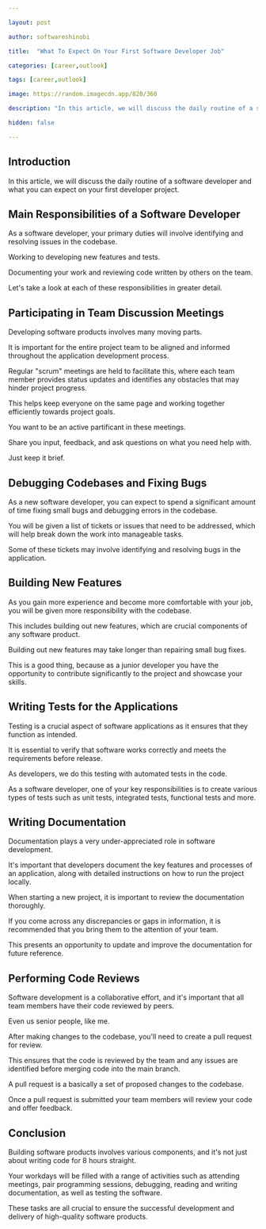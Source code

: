 ```yaml
---

layout: post

author: softwareshinobi

title:  "What To Expect On Your First Software Developer Job"

categories: [career,outlook]

tags: [career,outlook]

image: https://random.imagecdn.app/820/360

description: "In this article, we will discuss the daily routine of a software developer and what you can expect on your first developer project."

hidden: false

---
```


## Introduction

In this article, we will discuss the daily routine of a software developer and what you can expect on your first developer project.

## Main Responsibilities of a Software Developer

As a software developer, your primary duties will involve identifying and resolving issues in the codebase.

Working to developing new features and tests.

Documenting your work and reviewing code written by others on the team.

Let's take a look at each of these responsibilities in greater detail.

## Participating in Team Discussion Meetings

Developing software products involves many moving parts.

It is important for the entire project team to be aligned and informed throughout the application development process.

Regular "scrum" meetings are held to facilitate this, where each team member provides status updates and identifies any obstacles that may hinder project progress.

This helps keep everyone on the same page and working together efficiently towards project goals.

You want to be an active partificant in these meetings.

Share you input, feedback, and ask questions on what you need help with.

Just keep it brief.

## Debugging Codebases and Fixing Bugs

As a new software developer, you can expect to spend a significant amount of time fixing small bugs and debugging errors in the codebase.

You will be given a list of tickets or issues that need to be addressed, which will help break down the work into manageable tasks.

Some of these tickets may involve identifying and resolving bugs in the application.

## Building New Features

As you gain more experience and become more comfortable with your job, you will be given more responsibility with the codebase.

This includes building out new features, which are crucial components of any software product.

Building out new features may take longer than repairing small bug fixes.

This is a good thing, because as a junior developer you have the opportunity to contribute significantly to the project and showcase your skills.

## Writing Tests for the Applications

Testing is a crucial aspect of software applications as it ensures that they function as intended.

It is essential to verify that software works correctly and meets the requirements before release.

As developers, we do this testing with automated tests in the code.

As a software developer, one of your key responsibilities is to create various types of tests such as unit tests, integrated tests, functional tests and more.

## Writing Documentation

Documentation plays a very under-appreciated role in software development.

It's important that developers document the key features and processes of an application, along with detailed instructions on how to run the project locally.

When starting a new project, it is important to review the documentation thoroughly.

If you come across any discrepancies or gaps in information, it is recommended that you bring them to the attention of your team.

This presents an opportunity to update and improve the documentation for future reference.

## Performing Code Reviews

Software development is a collaborative effort, and it's important that all team members have their code reviewed by peers. 

Even us senior people, like me.

After making changes to the codebase, you'll need to create a pull request for review.

This ensures that the code is reviewed by the team and any issues are identified before merging code into the main branch.

A pull request is a basically a set of proposed changes to the codebase.

Once a pull request is submitted your team members will review your code and offer feedback.

## Conclusion

Building software products involves various components, and it's not just about writing code for 8 hours straight.

Your workdays will be filled with a range of activities such as attending meetings, pair programming sessions, debugging, reading and writing documentation, as well as testing the software.

These tasks are all crucial to ensure the successful development and delivery of high-quality software products.
